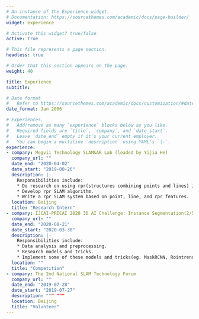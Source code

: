 ```yaml
---
# An instance of the Experience widget.
# Documentation: https://sourcethemes.com/academic/docs/page-builder/
widget: experience

# Activate this widget? true/false
active: true

# This file represents a page section.
headless: true

# Order that this section appears on the page.
weight: 40

title: Experience
subtitle:

# Date format
#   Refer to https://sourcethemes.com/academic/docs/customization/#date-format
date_format: Jan 2006

# Experiences.
#   Add/remove as many `experience` blocks below as you like.
#   Required fields are `title`, `company`, and `date_start`.
#   Leave `date_end` empty if it's your current employer.
#   You can begin a multiline `description` using YAML's `|-`.
experience:
- company: Megvii Technology SLAM&AR Lab (leaded by Yijia He)
  company_url: ""
  date_end: "2020-04-02"
  date_start: "2019-08-26"
  description: |-
    Responsibilities include:
    * Do research on using rpr(structures combining points and lines) in SLAM.
    * Develop rpr SLAM algorithm.
    * Write a rpr SLAM system based on point, line, and rpr features.
  location: Beijing
  title: "Research Intern"
- company: IJCAI-PRICAI 2020 3D AI Challenge: Instance Segmentation(2/599)
  company_url: ""
  date_end: "2020-08-21"
  date_start: "2020-03-30"
  description: |-
    Responsibilities include:
    * Data analysis and preprocessing.
    * Research models and tricks.
    * Implement some of these models and tricks(eg. MaskRCNN, Rointrend, focal loss, Resnest, mask correct).
  location: ""
  title: "Competition"
- company: The 2nd National SLAM Technology Forum
  company_url: ""
  date_end: "2019-07-28"
  date_start: "2019-07-27"
  description: """ """
  location: Beijing
  title: "Volunteer"
---
```

